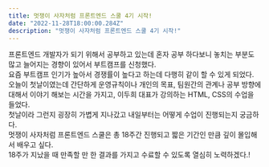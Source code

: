 ```yaml
---
title: 멋쟁이 사자처럼 프론트엔드 스쿨 4기 시작!
date: "2022-11-28T18:00:00.284Z"
description: "멋쟁이 사자처럼 프론트엔드 스쿨 4기 시작!"
---
```


프론트엔드 개발자가 되기 위해서 공부하고 있는데 혼자 공부 하다보니
놓치는 부분도 많고 늘어지는 경향이 있어서 부트캠프를 신청했다.<br>
요즘 부트캠프 인기가 높아서 경쟁률이 높다고 하는데 다행히 같이 할 수 있게 되었다.<br>
오늘이 첫날이였는데 간단하게 운영규칙이나 개인의 목표, 팀원간의 관계나 공부 방향에 대해서 이야기 해보는 시간을 가지고, 이두희 대표가 강의하는 HTML, CSS의 수업을 들었다.<br>
첫날이라 그런지 굉장히 가볍게 지나갔고 내일부터는 어떻게 수업이 진행되는지 궁금하다.<br>
멋쟁이 사자처럼 프론트엔드 스쿨은 총 18주간 진행되고 짧은 기간인 만큼 깊이 몰입해서 배우고 싶다.<br>
18주가 지났을 때 만족할 만 한 결과를 가지고 수료할 수 있도록 열심히 노력하겠다.!
